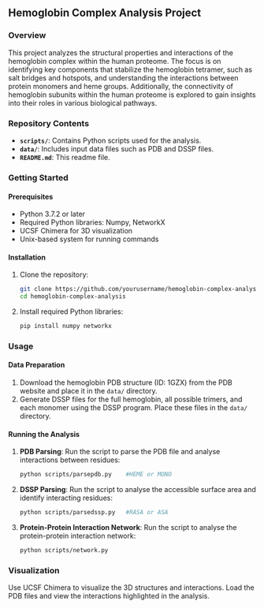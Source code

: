 ## Hemoglobin Complex Analysis Project

### Overview
This project analyzes the structural properties and interactions of the hemoglobin complex within the human proteome. The focus is on identifying key components that stabilize the hemoglobin tetramer, such as salt bridges and hotspots, and understanding the interactions between protein monomers and heme groups. Additionally, the connectivity of hemoglobin subunits within the human proteome is explored to gain insights into their roles in various biological pathways.

### Repository Contents
- **`scripts/`**: Contains Python scripts used for the analysis.
- **`data/`**: Includes input data files such as PDB and DSSP files.
- **`README.md`**: This readme file.

### Getting Started

#### Prerequisites
- Python 3.7.2 or later
- Required Python libraries: Numpy, NetworkX
- UCSF Chimera for 3D visualization
- Unix-based system for running commands

#### Installation
1. Clone the repository:
   ```sh
   git clone https://github.com/yourusername/hemoglobin-complex-analysis.git
   cd hemoglobin-complex-analysis
   ```
2. Install required Python libraries:
   ```sh
   pip install numpy networkx
   ```

### Usage

#### Data Preparation
1. Download the hemoglobin PDB structure (ID: 1GZX) from the PDB website and place it in the `data/` directory.
2. Generate DSSP files for the full hemoglobin, all possible trimers, and each monomer using the DSSP program. Place these files in the `data/` directory.

#### Running the Analysis
1. **PDB Parsing**: Run the script to parse the PDB file and analyse interactions between residues:
   ```sh
   python scripts/parsepdb.py    #HEME or MONO
   ```
2. **DSSP Parsing**: Run the script to analyse the accessible surface area and identify interacting residues:
   ```sh
   python scripts/parsedssp.py   #RASA or ASA
   ```
3. **Protein-Protein Interaction Network**: Run the script to analyse the protein-protein interaction network:
   ```sh
   python scripts/network.py
   ```

### Visualization
Use UCSF Chimera to visualize the 3D structures and interactions. Load the PDB files and view the interactions highlighted in the analysis.


